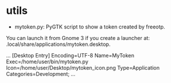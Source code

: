 # utils
- mytoken.py: PyGTK script to show a token created by freeotp.

You can launch it from Gnome 3 if you create a launcher at: .local/share/applications/mytoken.desktop.

...
[Desktop Entry]
Encoding=UTF-8
Name=MyToken
Exec=/home/user/bin/mytoken.py
Icon=/home/user/Desktop/mytoken_icon.png
Type=Application
Categories=Development;
...

